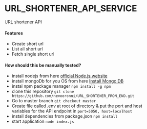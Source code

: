 # URL_SHORTENER_API_SERVICE
URL shortener API

#### Features

- Create short url
- List all short url
- Fetch single short url

#### How should this be manually tested?

- install nodejs from here [official Node.js website](https://nodejs.org/en/)
- install mongoDb for you OS from here [Install Mongo DB](https://docs.mongodb.com/guides/server/install/)
- instal npm package manager `npm install -g npm`
- clone this repository `git clone https://github.com/nevooronni/URL_SHORTENER_FRON_END.git`
- Go to master branch `git checkout master`
- Create file called .env at root of directory & put the port and host variables for the API endpoint in `port=5050, host=localhost`
- install dependencies from package.json `npm install`
- start application `node index.js`
